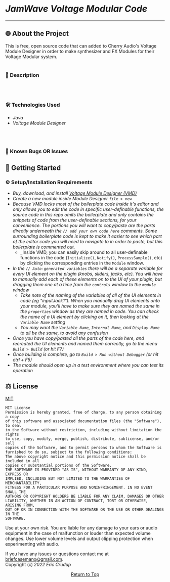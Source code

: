  # _JamWave Voltage Modular Code_  

---
## 🌐 About the Project     
This is free, open source code that can added to Cherry Audio's Voltage Module Designer in order to make synthesizer and FX Modules for their Voltage Modular system. 
<br><br/> 

### 📖 Description

<br><br/>
### 🛠 Technologies Used

* _Java_
* _Voltage Module Designer_

<br><br/>

### 🦠 Known Bugs OR Issues

## 🏁 Getting Started

### ⚙️ Setup/Installation Requirements

* _Buy, download, and install [Voltage Module Designer (VMD)](https://cherryaudio.com/products/voltage-module-designer)_
* _Create a new module inside Module Designer `file > new`_
* _Because VMD locks most of the boilerplate code inside it's editor and only allows you to edit the code in specific user-definable functions, the source code in this repo omits the boilerplate and only contains the snippets of code from the user-definable sections, for your convenience. The portions you will want to copy/paste are the parts directly underneath the `// add your own code here` comments. Some surrounding boilerplate code is kept to make it easier to see which part of the editor code you will need to navigate to in order to paste, but this boilerplate is commented out._
  * _Inside VMD, you can easily skip around to all user-definable functions in the code (`Initialize()`, `Notify()`, `ProcessSample()`, etc) by clicking the corresponding entries in the `Module` window. 
* _In the `// Auto-generated variables` there will be a separate variable for every UI element on the plugin (knobs, sliders, jacks, etc). You will have to manually add each of these elements on to the UI of your plugin, but dragging them one at a time from the `controls` window to the `module` window_
  * _Take note of the naming of the variables of all of the UI elements in code (eg "inputJack1"). When you manually drag UI elements onto your module, you'll have to make sure they are named the same in the `properties` window as they are named in code. You can check the name of a UI element by clicking on it, then looking at the `Variable Name` setting_ 
  * _You may want the `Variable Name`, `Internal Name`, and `Display Name` to all be the same, to avoid any confusion_
* _Once you have copy/pasted all the parts of the code here, and recreated the UI elements and named them correctly, go to the menu `Build > Build` (or hit F7)_
* _Once building is complete, go to `Build > Run without Debugger` (or hit ctrl + F5)_
* _The module should open up in a test environment where you can test its operation_


## ⚖️ License

[MIT](https://opensource.org/licenses/MIT)    

```
MIT License
Permission is hereby granted, free of charge, to any person obtaining a copy
of this software and associated documentation files (the "Software"), to deal
in the Software without restriction, including without limitation the rights
to use, copy, modify, merge, publish, distribute, sublicense, and/or sell
copies of the Software, and to permit persons to whom the Software is
furnished to do so, subject to the following conditions:
The above copyright notice and this permission notice shall be included in all
copies or substantial portions of the Software.
THE SOFTWARE IS PROVIDED "AS IS", WITHOUT WARRANTY OF ANY KIND, EXPRESS OR
IMPLIED, INCLUDING BUT NOT LIMITED TO THE WARRANTIES OF MERCHANTABILITY,
FITNESS FOR A PARTICULAR PURPOSE AND NONINFRINGEMENT. IN NO EVENT SHALL THE
AUTHORS OR COPYRIGHT HOLDERS BE LIABLE FOR ANY CLAIM, DAMAGES OR OTHER
LIABILITY, WHETHER IN AN ACTION OF CONTRACT, TORT OR OTHERWISE, ARISING FROM,
OUT OF OR IN CONNECTION WITH THE SOFTWARE OR THE USE OR OTHER DEALINGS IN THE
SOFTWARE.
```

Use at your own risk. You are liable for any damage to your ears or audio equipment in the case of malfunction or louder than expected volume changes. Use lower volume levels and output clipping protection when experimenting with audio.  

If you have any issues or questions contact me at briefcasemanx@gmail.com.    
Copyright (c) _2022_  _Eric Crudup_

<center><a href="#">Return to Top</a></center>